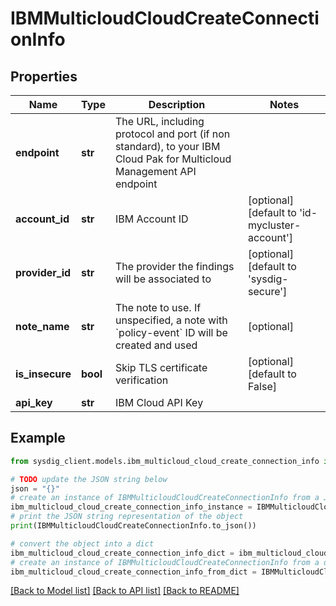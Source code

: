 # IBMMulticloudCloudCreateConnectionInfo


## Properties

Name | Type | Description | Notes
------------ | ------------- | ------------- | -------------
**endpoint** | **str** | The URL, including protocol and port (if non standard), to your IBM Cloud Pak for Multicloud Management API endpoint | 
**account_id** | **str** | IBM Account ID | [optional] [default to 'id-mycluster-account']
**provider_id** | **str** | The provider the findings will be associated to | [optional] [default to 'sysdig-secure']
**note_name** | **str** | The note to use. If unspecified, a note with &#x60;policy-event&#x60; ID will be created and used | [optional] 
**is_insecure** | **bool** | Skip TLS certificate verification | [optional] [default to False]
**api_key** | **str** | IBM Cloud API Key | 

## Example

```python
from sysdig_client.models.ibm_multicloud_cloud_create_connection_info import IBMMulticloudCloudCreateConnectionInfo

# TODO update the JSON string below
json = "{}"
# create an instance of IBMMulticloudCloudCreateConnectionInfo from a JSON string
ibm_multicloud_cloud_create_connection_info_instance = IBMMulticloudCloudCreateConnectionInfo.from_json(json)
# print the JSON string representation of the object
print(IBMMulticloudCloudCreateConnectionInfo.to_json())

# convert the object into a dict
ibm_multicloud_cloud_create_connection_info_dict = ibm_multicloud_cloud_create_connection_info_instance.to_dict()
# create an instance of IBMMulticloudCloudCreateConnectionInfo from a dict
ibm_multicloud_cloud_create_connection_info_from_dict = IBMMulticloudCloudCreateConnectionInfo.from_dict(ibm_multicloud_cloud_create_connection_info_dict)
```
[[Back to Model list]](../README.md#documentation-for-models) [[Back to API list]](../README.md#documentation-for-api-endpoints) [[Back to README]](../README.md)


